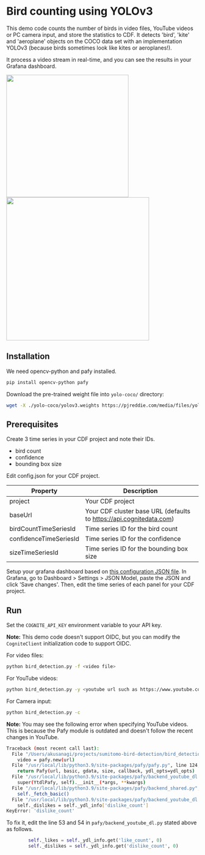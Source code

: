 # Bird counting using YOLOv3

This demo code counts the number of birds in video files, YouTube videos or PC camera input, and store the statistics to CDF. It detects 'bird', 'kite' and 'aeroplane' objects on the COCO data set with an implementation YOLOv3 (because birds sometimes look like kites or aeroplanes!).

It process a video stream in real-time, and you can see the results in your Grafana dashboard.

<img src="images/video.png" style="width: 320px; vertical-align: middle;"> <img src="images/grafana.png" style="width: 374px; vertical-align: middle;">

## Installation

We need opencv-python and pafy installed.

```bash
pip install opencv-python pafy
```

Download the pre-trained weight file into `yolo-coco/` directory:

```bash
wget -X ./yolo-coco/yolov3.weights https://pjreddie.com/media/files/yolov3.weights
```

## Prerequisites

Create 3 time series in your CDF project and note their IDs.

- bird count
- confidence
- bounding box size

Edit config.json for your CDF project.

Property | Description
-- | --
project | Your CDF project
baseUrl | Your CDF cluster base URL (defaults to https://api.cognitedata.com)
birdCountTimeSeriesId | Time series ID for the bird count
confidenceTimeSeriesId | Time series ID for the confidence
sizeTimeSeriesId | Time series ID for the bounding box size

Setup your grafana dashboard based on [this configuration JSON file](grafana_dashboard.json). In Grafana, go to Dashboard > Settings > JSON Model, paste the JSON and click 'Save changes'. Then, edit the time series of each panel for your CDF project.

## Run

Set the `COGNITE_API_KEY` environment variable to your API key.

**Note:** This demo code doesn't support OIDC, but you can modify the `CogniteClient` initialization code to support OIDC.

For video files:
```bash
python bird_detection.py -f <video file>
```

For YouTube videos:
```bash
python bird_detection.py -y <youtube url such as https://www.youtube.com/watch?v=qGlH6H9l85U>
```

For Camera input:
```bash
python bird_detection.py -c
```

**Note:** You may see the following error when specifying YouTube videos. This is because the Pafy module is outdated and doesn't follow the recent changes in YouTube.

```bash
Traceback (most recent call last):
  File "/Users/akusanagi/projects/sumitomo-bird-detection/bird_detection.py", line 23, in <module>
    video = pafy.new(url)
  File "/usr/local/lib/python3.9/site-packages/pafy/pafy.py", line 124, in new
    return Pafy(url, basic, gdata, size, callback, ydl_opts=ydl_opts)
  File "/usr/local/lib/python3.9/site-packages/pafy/backend_youtube_dl.py", line 31, in __init__
    super(YtdlPafy, self).__init__(*args, **kwargs)
  File "/usr/local/lib/python3.9/site-packages/pafy/backend_shared.py", line 97, in __init__
    self._fetch_basic()
  File "/usr/local/lib/python3.9/site-packages/pafy/backend_youtube_dl.py", line 54, in _fetch_basic
    self._dislikes = self._ydl_info['dislike_count']
KeyError: 'dislike_count'
```

To fix it, edit the line 53 and 54 in `pafy/backend_youtube_dl.py` stated above as follows.

```py
        self._likes = self._ydl_info.get('like_count', 0)
        self._dislikes = self._ydl_info.get('dislike_count', 0)
```
